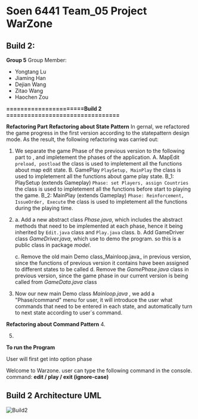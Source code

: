 # Soen 6441 Team_05 Project WarZone
## Build 2:

**Group 5**
Group Member:
- Yongtang Lu
- Jiaming Han
- Dejian Wang
- Zitao Wang
- Haochen Zou

**======================Build 2 ================================**

**Refactoring Part**
**Refactoring about State Pattern**
In gernal, we refactored the game progress in the first version according to the statepattern design mode. As the result, the following refactoring was carried out:

1. We separate the game Phase of the previous version to the following part to , and impletement the phases of the application.
  A. MapEdit `preload, postload`  the class is used to impletement all the functions about map edit state. 
  B. GamePlay `PlaySetup, MainPlay`  the class is used to impletement all the functions about game play state. 
  B_1: PlaySetup (extends Gameplay) `Phase: set Players, assign Countries` the class is used to impletement all the functions before start to playing the game.
  B_2: MainPlay (extends Gameplay) `Phase: Reinforcement, IssueOrder, Execute` the class is used to impletement all the functions during the playing time.
  
2. a. Add a new abstract class _Phase.java_, which includes the abstract methods that need to be implemented at each phase, hence it being inherited by `Edit.java` class and `Play.java` class.
   b. Add GameDriver class _GameDriver.java_, which use to demo the program. so  this is a public class in package _model_.
   
   c. Remove the old main Demo class_Mainloop.java_ in previous version, since the functions of previous version it contains have been assigned to different states to be called
   d. Remove the _GamePhase.java_ class in previous version, since the game phase in our current version is being called from _GameData.java_ class
 
3. Now our new main Demo class _Mainloop.java_ , we add a "Phase/command" menu for user, it will introduce the user what commands that need to be entered in each state, and automatically turn to next state according to user`s command.

**Refactoring about Command Pattern**
4. 

5.

**To run the Program**

User will first get into option phase

 Welcome to Warzone.
user can type the following command in the console.
command: **edit / play / exit  (ignore-case)**


## Build 2 Architecture UML
 ![Build2](classesuml/CommandType.png)